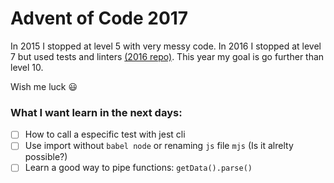 # Advent of Code 2017

In 2015 I stopped at level 5 with very messy code. In 2016 I stopped at level 7
but used tests and linters
[(2016 repo)](https://github.com/zehfernandes/adventofcode2016). This year my
goal is go further than level 10.

Wish me luck 😃

### What I want learn in the next days:

* [ ] How to call a especific test with jest cli
* [ ] Use import without `babel node` or renaming `js` file `mjs` (Is it alrelty
      possible?)
* [ ] Learn a good way to pipe functions: `getData().parse()`
